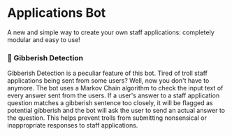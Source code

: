 # Applications Bot
A new and simple way to create your own staff applications: completely modular and easy to use! 

### 🤬 Gibberish Detection
Gibberish Detection is a peculiar feature of this bot. Tired of troll staff applications being sent from some users? Well, now you don't have to anymore. The bot uses a Markov Chain algorithm to check the input text of every answer sent from the users. If a user's answer to a staff application question matches a gibberish sentence too closely, it will be flagged as potential gibberish and the bot will ask the user to send an actual answer to the question. This helps prevent trolls from submitting nonsensical or inappropriate responses to staff applications.
